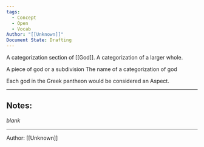 ```yaml
---
tags:
  - Concept
  - Open
  - Vocab
Author: "[[Unknown]]"
Document State: Drafting
---
```

A categorization section of [[God]].
A categorization of a larger whole.


A piece of god or a subdivision 
The name of a categorization of god

Each god in the Greek pantheon would be considered an Aspect.
- - -
## Notes:
_blank_
- - - 
Author: [[Unknown]]
